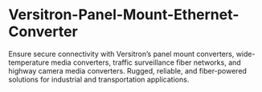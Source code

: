 # Versitron-Panel-Mount-Ethernet-Converter
Ensure secure connectivity with Versitron’s panel mount converters, wide-temperature media converters, traffic surveillance fiber networks, and highway camera media converters. Rugged, reliable, and fiber-powered solutions for industrial and transportation applications.
